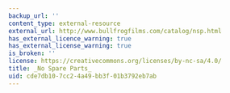 ```yaml
---
backup_url: ''
content_type: external-resource
external_url: http://www.bullfrogfilms.com/catalog/nsp.html
has_external_licence_warning: true
has_external_license_warning: true
is_broken: ''
license: https://creativecommons.org/licenses/by-nc-sa/4.0/
title: _No Spare Parts_
uid: cde7db10-7cc2-4a49-bb3f-01b3792eb7ab
---
```

